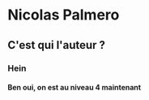 <H1> Nicolas Palmero
  <H2> C'est qui l'auteur ?
    <H3> Hein
      <H4> Ben oui, on est au niveau 4 maintenant
